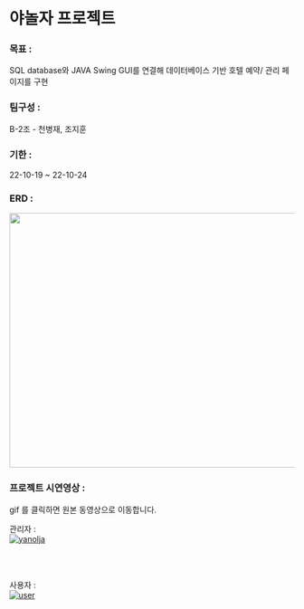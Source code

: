 # 야놀자 프로젝트 

### 목표 :

 SQL database와 JAVA Swing GUI를 연결해 데이터베이스 기반 호텔 예약/ 관리 페이지를 구현

### 팀구성 :

B-2조  - 천병재, 조지훈 

### 기한 :

22-10-19 ~ 22-10-24

### ERD : 
<img src = 'https://user-images.githubusercontent.com/113667600/214869723-5fb3bb0a-c7c4-409d-a7ef-ab73619ba9bf.png' width = '600' height = '450' />

### 프로젝트 시연영상 :
gif 를 클릭하면 원본 동영상으로 이동합니다. 

관리자 : 
<br/>
[![yanolja](https://user-images.githubusercontent.com/113667600/204221256-65e74b17-a7f2-4d93-83f6-87c01f090e35.gif)](https://player.vimeo.com/video/763232017?h=994c83d8d0)


<br/><br/>

사용자 :
<br/>
[![user](https://user-images.githubusercontent.com/113667600/204221974-1d554b96-0094-47c0-aef0-b2159a2e78c2.gif)](https://player.vimeo.com/video/763239241?h=7e8a76ad6e)


